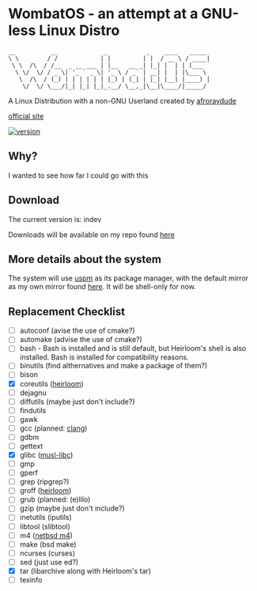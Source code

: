 # WombatOS - an **attempt** at a GNU-less Linux Distro
```
__          __             _           _    ____   _____ 
\ \        / /            | |         | |  / __ \ / ____|
 \ \  /\  / /__  _ __ ___ | |__   __ _| |_| |  | | (___  
  \ \/  \/ / _ \| '_ ` _ \| '_ \ / _` | __| |  | |\___ \ 
   \  /\  / (_) | | | | | | |_) | (_| | |_| |__| |____) |
    \/  \/ \___/|_| |_| |_|_.__/ \__,_|\__|\____/|_____/ 
```

A Linux Distribution with a non-GNU Userland created by [afroraydude](https://github.com/afroraydude)

[official site](https://afroraydude/wombatos)

[![version](https://img.shields.io/badge/version-indev-blue?style=for-the-badge)](https://packages.afroraydude.com/wombatos)

## Why? 
I wanted to see how far I could go with this

## Download
The current version is: indev

Downloads will be available on my repo found [here](http://packages.afroraydude.com/wombatos/)

## More details about the system
The system will use [uspm](https://github.com/afroraydude/uspm) as its package manager, with the default mirror as my own mirror found [here](http://packages.afroraydude.com/uspm/). It will be shell-only for now.

## Replacement Checklist
- [ ] autoconf (avise the use of cmake?)
- [ ] automake (advise the use of cmake?)
- [ ] bash - Bash is installed and is still default, but Heirloom's shell is also installed. Bash is installed for compatibility reasons. 
- [ ] binutils (find althernatives and make a package of them?)
- [ ] bison
- [X] coreutils ([heirloom](http://heirloom.sourceforge.net))
- [ ] dejagnu
- [ ] diffutils (maybe just don't include?)
- [ ] findutils
- [ ] gawk
- [ ] gcc (planned: [clang](https://clang.llvm.org))
- [ ] gdbm
- [ ] gettext
- [X] glibc ([musl-libc](http://www.musl-libc.org))
- [ ] gmp
- [ ] gperf
- [ ] grep (ripgrep?)
- [ ] groff ([heirloom](http://heirloom.sourceforge.net))
- [ ] grub (planned: (e)lilo)
- [ ] gzip (maybe just don't include?)
- [ ] inetutils (iputils)
- [ ] libtool (slibtool)
- [ ] m4 ([netbsd m4](https://github.com/idunham/m4))
- [ ] make (bsd make)
- [ ] ncurses (curses)
- [ ] sed (just use ed?)
- [X] tar (libarchive along with Heirloom's tar)
- [ ] texinfo
